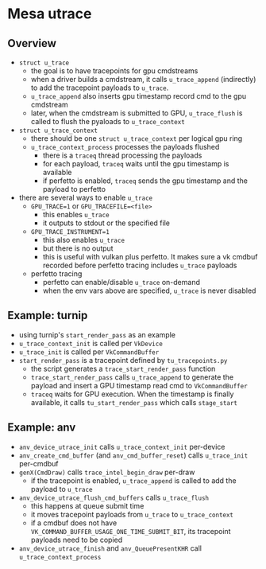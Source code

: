Mesa utrace
===========

## Overview

- `struct u_trace`
  - the goal is to have tracepoints for gpu cmdstreams
  - when a driver builds a cmdstream, it calls `u_trace_append` (indirectly)
    to add the tracepoint payloads to `u_trace`.
  - `u_trace_append` also inserts gpu timestamp record cmd to the gpu
    cmdstream
  - later, when the cmdstream is submitted to GPU, `u_trace_flush` is called
    to flush the pyaloads to `u_trace_context`
- `struct u_trace_context`
  - there should be one `struct u_trace_context` per logical gpu ring
  - `u_trace_context_process` processes the payloads flushed
    - there is a `traceq` thread processing the payloads
    - for each payload, `traceq` waits until the gpu timestamp is available
    - if perfetto is enabled, `traceq` sends the gpu timestamp and the payload
      to perfetto
- there are several ways to enable `u_trace`
  - `GPU_TRACE=1` or `GPU_TRACEFILE=<file>`
    - this enables `u_trace`
    - it outputs to stdout or the specified file
  - `GPU_TRACE_INSTRUMENT=1`
    - this also enables `u_trace`
    - but there is no output
    - this is useful with vulkan plus perfetto.  It makes sure a vk cmdbuf
      recorded before perfetto tracing includes `u_trace` payloads
  - perfetto tracing
    - perfetto can enable/disable `u_trace` on-demand
    - when the env vars above are specified, `u_trace` is never disabled

## Example: turnip

- using turnip's `start_render_pass` as an example
- `u_trace_context_init` is called per `VkDevice`
- `u_trace_init` is called per `VkCommandBuffer`
- `start_render_pass` is a tracepoint defined by `tu_tracepoints.py`
  - the script generates a `trace_start_render_pass` function
  - `trace_start_render_pass` calls `u_trace_append` to generate the payload
    and insert a GPU timestamp read cmd to `VkCommandBuffer`
  - `traceq` waits for GPU execution.  When the timestamp is finally
    available, it calls `tu_start_render_pass` which calls `stage_start`

## Example: anv

- `anv_device_utrace_init` calls `u_trace_context_init` per-device
- `anv_create_cmd_buffer` (and `anv_cmd_buffer_reset`) calls `u_trace_init`
  per-cmdbuf
- `genX(CmdDraw)` calls `trace_intel_begin_draw` per-draw
  - if the tracepoint is enabled, `u_trace_append` is called to add the
    payload to `u_trace`
- `anv_device_utrace_flush_cmd_buffers` calls `u_trace_flush`
  - this happens at queue submit time
  - it moves tracepoint payloads from `u_trace` to `u_trace_context`
  - if a cmdbuf does not have `VK_COMMAND_BUFFER_USAGE_ONE_TIME_SUBMIT_BIT`,
    its tracepoint payloads need to be copied
- `anv_device_utrace_finish` and `anv_QueuePresentKHR` call
  `u_trace_context_process`
